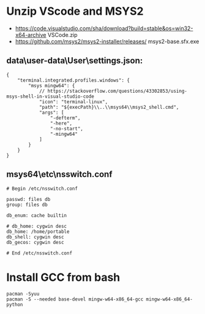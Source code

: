 # Unzip VScode and MSYS2
* https://code.visualstudio.com/sha/download?build=stable&os=win32-x64-archive VSCode.zip
* https://github.com/msys2/msys2-installer/releases/ msys2-base.sfx.exe


## data\user-data\User\settings.json:
    {
        "terminal.integrated.profiles.windows": {
            "msys mingw64": {
                // https://stackoverflow.com/questions/43302853/using-msys-shell-in-visual-studio-code
                "icon": "terminal-linux",
                "path": "${execPath}\\..\\msys64\\msys2_shell.cmd",
                "args": [
                    "-defterm",
                    "-here",
                    "-no-start",
                    "-mingw64"
                ]
            }
        }
    }

## msys64\etc\nsswitch.conf
    # Begin /etc/nsswitch.conf

    passwd: files db
    group: files db

    db_enum: cache builtin

    # db_home: cygwin desc
    db_home: /home/portable
    db_shell: cygwin desc
    db_gecos: cygwin desc

    # End /etc/nsswitch.conf

# Install GCC from bash
    pacman -Syuu
    pacman -S --needed base-devel mingw-w64-x86_64-gcc mingw-w64-x86_64-python
